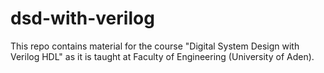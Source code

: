 # dsd-with-verilog

This repo contains material for the course "Digital System Design with Verilog HDL" as it is taught at Faculty of Engineering (University of Aden).
